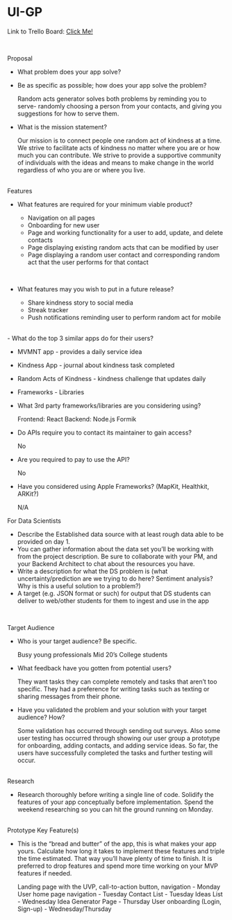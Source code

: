 # UI-GP
Link to Trello Board: <a href="https://trello.com/invite/b/r2H8kls4/f367310f0e9c345b79da514f65e6637d/ui-gp-random-acts-generator">Click Me!</a>

 <br>   

Proposal
<br>

- What problem does your app solve?

- Be as specific as possible; how does your app solve the problem?

    Random acts generator solves both problems by reminding you to serve- randomly choosing a person from your contacts, and giving you suggestions for how to serve them.

- What is the mission statement?

    Our mission is to connect people one random act of kindness at a time. We strive to facilitate acts of kindness no matter where you are or how much you can contribute. We strive to provide a supportive community of individuals with the ideas and means to make change in the world regardless of who you are or where you live. 

<br>
Features

- What features are required for your minimum viable product?

  - Navigation on all pages
  - Onboarding for new user
  - Page and working functionality for a user to add, update, and delete contacts 
  - Page displaying existing random acts that can be modified by user
  - Page displaying a random user contact and corresponding random act that the user performs for that contact 

<br>
   
- What features may you wish to put in a future release?

  - Share kindness story to social media
  - Streak tracker
  - Push notifications reminding user to perform random act for mobile

<br>
- What do the top 3 similar apps do for their users?

  - MVMNT app - provides a daily service idea
  -  Kindness App - journal about kindness task completed  
  - Random Acts of Kindness - kindness challenge that updates daily
  - Frameworks - Libraries

- What 3rd party frameworks/libraries are you considering using?
  
  Frontend: React
  Backend: Node.js
  Formik
  
- Do APIs require you to contact its maintainer to gain access?
 
  No
  
- Are you required to pay to use the API?

  No
  
- Have you considered using Apple Frameworks? (MapKit, Healthkit, ARKit?)

  N/A


For Data Scientists
<br>


- Describe the Established data source with at least rough data able to be provided on day 1. 
- You can gather information about the data set you’ll be working with from the project description. Be sure to collaborate with your PM, and your Backend Architect to chat about the resources you have.
- Write a description for what the DS problem is (what uncertainty/prediction are we trying to do here? Sentiment analysis? Why is this a useful solution to a problem?)
- A target (e.g. JSON format or such) for output that DS students can deliver to web/other students for them to ingest and use in the app
<br>

Target Audience

- Who is your target audience? Be specific.

    Busy young professionals
    Mid 20’s
    College students
    
- What feedback have you gotten from potential users?
    
    They want tasks they can complete remotely and tasks that aren’t too specific. They had a preference for writing tasks such as texting or sharing messages from their phone.  

- Have you validated the problem and your solution with your target audience? How?
  
    Some validation has occurred through sending out surveys.  Also some user testing has occurred through showing our user group a prototype for onboarding, adding contacts, and adding service ideas.  So far, the users have successfully completed the tasks and further testing will occur. 

<br>
Research

- Research thoroughly before writing a single line of code. Solidify the features of your app conceptually before implementation. Spend the weekend researching so you can hit the ground running on Monday.

<br>
  Prototype Key Feature(s)

- This is the “bread and butter” of the app, this is what makes your app yours. Calculate how long it takes to implement these features and triple the time estimated. That way you’ll have plenty of time to finish. It is preferred to drop features and spend more time working on your MVP features if needed.

  Landing page with the UVP, call-to-action button, navigation - Monday
  User home page navigation - Tuesday
  Contact List - Tuesday
  Ideas List - Wednesday
  Idea Generator Page - Thursday
  User onboarding (Login, Sign-up) - Wednesday/Thursday

